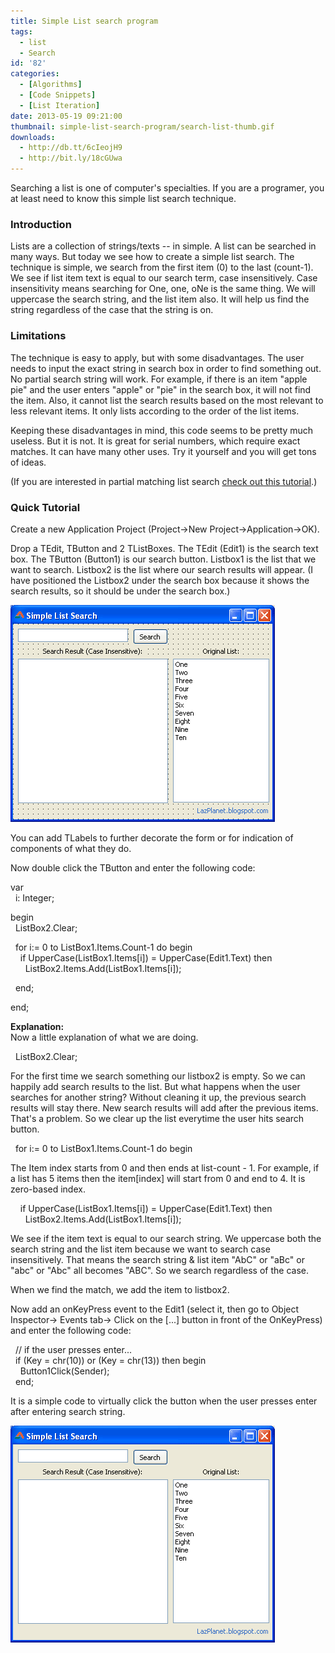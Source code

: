 ```yaml
---
title: Simple List search program
tags:
  - list
  - Search
id: '82'
categories:
  - [Algorithms]
  - [Code Snippets]
  - [List Iteration]
date: 2013-05-19 09:21:00
thumbnail: simple-list-search-program/search-list-thumb.gif
downloads:
  - http://db.tt/6cIeojH9
  - http://bit.ly/18cGUwa
---
```


Searching a list is one of computer's specialties. If you are a programer, you at least need to know this simple list search technique.
<!-- more -->
  
  

### Introduction

Lists are a collection of strings/texts -- in simple. A list can be searched in many ways. But today we see how to create a simple list search. The technique is simple, we search from the first item (0) to the last (count-1). We see if list item text is equal to our search term, case insensitively. Case insensitivity means searching for One, one, oNe is the same thing. We will uppercase the search string, and the list item also. It will help us find the string regardless of the case that the string is on.  
  

### Limitations

The technique is easy to apply, but with some disadvantages. The user needs to input the exact string in search box in order to find something out. No partial search string will work. For example, if there is an item "apple pie" and the user enters "apple" or "pie" in the search box, it will not find the item. Also, it cannot list the search results based on the most relevant to less relevant items. It only lists according to the order of the list items.  
  
Keeping these disadvantages in mind, this code seems to be pretty much useless. But it is not. It is great for serial numbers, which require exact matches. It can have many other uses. Try it yourself and you will get tons of ideas.  
  
(If you are interested in partial matching list search [check out this tutorial](http://lazplanet.blogspot.com/2013/05/partial-list-search-technique.html).)  
  

### Quick Tutorial

Create a new Application Project (Project->New Project->Application->OK).  
  
Drop a TEdit, TButton and 2 TListBoxes. The TEdit (Edit1) is the search text box. The TButton (Button1) is our search button. Listbox1 is the list that we want to search. Listbox2 is the list where our search results will appear. (I have positioned the Listbox2 under the search box because it shows the search results, so it should be under the search box.)  
  

![Simple list search form in Lazarus form designer](simple-list-search-program/search-form.gif "Simple list search form in Lazarus form designer")

  
You can add TLabels to further decorate the form or for indication of components of what they do.  
  
Now double click the TButton and enter the following code:  
  

var  
  i: Integer;  
  
begin  
  ListBox2.Clear;  
  
  for i:= 0 to ListBox1.Items.Count-1 do begin  
    if UpperCase(ListBox1.Items\[i\]) = UpperCase(Edit1.Text) then  
      ListBox2.Items.Add(ListBox1.Items\[i\]);  
  
  end;  
  
end;

  
**Explanation:**  
Now a little explanation of what we are doing.  
  
  ListBox2.Clear;  
  
For the first time we search something our listbox2 is empty. So we can happily add search results to the list. But what happens when the user searches for another string? Without cleaning it up, the previous search results will stay there. New search results will add after the previous items. That's a problem. So we clear up the list everytime the user hits search button.  
  
  for i:= 0 to ListBox1.Items.Count-1 do begin  
  
The Item index starts from 0 and then ends at list-count - 1. For example, if a list has 5 items then the item\[index\] will start from 0 and end to 4. It is zero-based index.  
  
    if UpperCase(ListBox1.Items\[i\]) = UpperCase(Edit1.Text) then  
      ListBox2.Items.Add(ListBox1.Items\[i\]);  
  
We see if the item text is equal to our search string. We uppercase both the search string and the list item because we want to search case insensitively. That means the search string & list item "AbC" or "aBc" or "abc" or "Abc" all becomes "ABC". So we search regardless of the case.  
  
When we find the match, we add the item to listbox2.  
  
Now add an onKeyPress event to the Edit1 (select it, then go to Object Inspector-> Events tab-> Click on the \[...\] button in front of the OnKeyPress) and enter the following code:  
  

  // if the user presses enter...  
  if (Key = chr(10)) or (Key = chr(13)) then begin  
    Button1Click(Sender);  
  end;

  
It is a simple code to virtually click the button when the user presses enter after entering search string.  
  

![Simple list search in Lazarus (runtime)](simple-list-search-program/list-search-lazarus.gif "Simple list search in Lazarus (runtime)")
